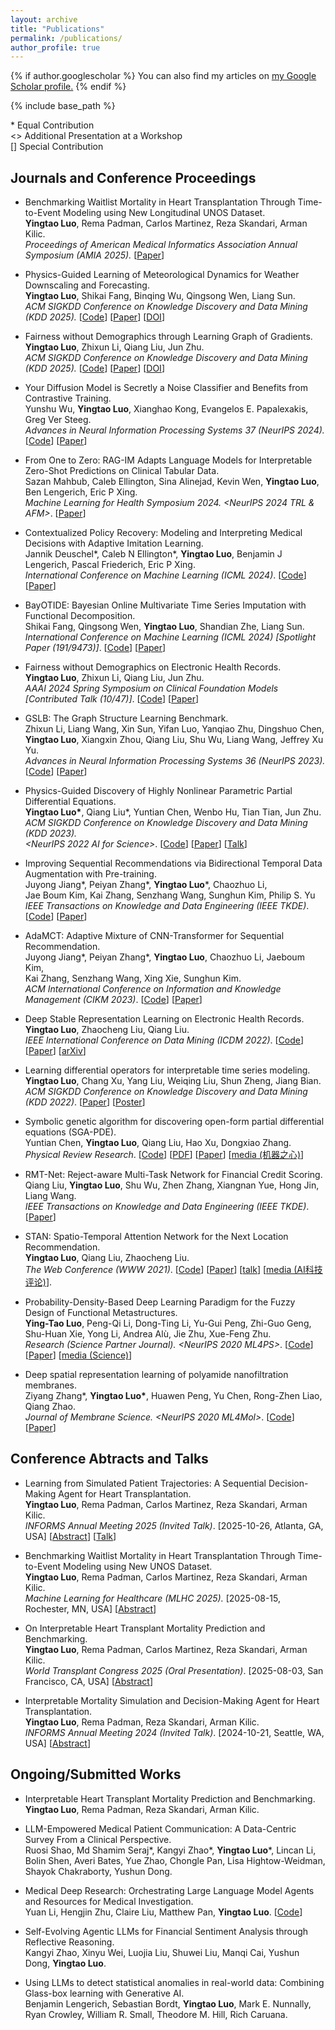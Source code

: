 ```yaml
---
layout: archive
title: "Publications"
permalink: /publications/
author_profile: true
---
```


{% if author.googlescholar %}
  You can also find my articles on <u><a href="{{author.googlescholar}}">my Google Scholar profile</a>.</u>
{% endif %}

{% include base_path %}

\* Equal Contribution  
<> Additional Presentation at a Workshop  
[] Special Contribution  

## Journals and Conference Proceedings
* Benchmarking Waitlist Mortality in Heart Transplantation Through Time-to-Event Modeling using New Longitudinal UNOS Dataset.  
__Yingtao Luo__, Rema Padman, Carlos Martinez, Reza Skandari, Arman Kilic.   
*Proceedings of American Medical Informatics Association Annual Symposium (AMIA 2025).*  [[Paper](https://arxiv.org/pdf/2507.07339)]

* Physics-Guided Learning of Meteorological Dynamics for Weather Downscaling and Forecasting.  
__Yingtao Luo__, Shikai Fang, Binqing Wu, Qingsong Wen, Liang Sun.  
*ACM SIGKDD Conference on Knowledge Discovery and Data Mining (KDD 2025).*  [[Code](https://github.com/yingtaoluo/PhyDL-NWP)] [[Paper](https://arxiv.org/pdf/2505.14555)] [[DOI](https://doi.org/10.1145/3711896.3737081)] 

* Fairness without Demographics through Learning Graph of Gradients.  
__Yingtao Luo__, Zhixun Li, Qiang Liu, Jun Zhu.  
*ACM SIGKDD Conference on Knowledge Discovery and Data Mining (KDD 2025).*  [[Code](https://github.com/yingtaoluo/Graph-of-Gradient/)] [[Paper](https://arxiv.org/pdf/2412.03706)] [[DOI](https://doi.org/10.1145/3690624.3709160)]

* Your Diffusion Model is Secretly a Noise Classifier and Benefits from Contrastive Training.  
Yunshu Wu, __Yingtao Luo__, Xianghao Kong, Evangelos E. Papalexakis, Greg Ver Steeg.  
*Advances in Neural Information Processing Systems 37 (NeurIPS 2024).* [[Code](https://github.com/yunshuwu/ContrastiveDiffusionLoss)] [[Paper](https://openreview.net/forum?id=RE7wPI4vfT)]

* From One to Zero: RAG-IM Adapts Language Models for Interpretable Zero-Shot Predictions on Clinical Tabular Data.  
Sazan Mahbub, Caleb Ellington, Sina Alinejad, Kevin Wen, __Yingtao Luo__, Ben Lengerich, Eric P Xing.  
*Machine Learning for Health Symposium 2024. <NeurIPS 2024 TRL & AFM>*. [[Paper](https://openreview.net/forum?id=BnKvIn8JKl)]

* Contextualized Policy Recovery: Modeling and Interpreting Medical Decisions with Adaptive Imitation Learning.  
Jannik Deuschel\*, Caleb N Ellington\*, __Yingtao Luo__, Benjamin J Lengerich, Pascal Friederich, Eric P Xing.  
*International Conference on Machine Learning (ICML 2024)*. [[Code](https://github.com/JADEUSC/contextualized_policy_recovery)] [[Paper](https://openreview.net/forum?id=YEQM0asWCH)] 

* BayOTIDE: Bayesian Online Multivariate Time Series Imputation with Functional Decomposition.  
Shikai Fang, Qingsong Wen, __Yingtao Luo__, Shandian Zhe, Liang Sun.  
*International Conference on Machine Learning (ICML 2024) [Spotlight Paper (191/9473)]*. [[Code](https://github.com/xuangu-fang/BayOTIDE)] [[Paper](https://openreview.net/forum?id=aGBpiEcB8z)]

* Fairness without Demographics on Electronic Health Records.  
__Yingtao Luo__, Zhixun Li, Qiang Liu, Jun Zhu.  
*AAAI 2024 Spring Symposium on Clinical Foundation Models [Contributed Talk (10/47)]*. [[Code](https://github.com/yingtaoluo/Graph-of-Gradient/)] [[Paper](https://openreview.net/forum?id=5NJp8WZ0Dn)]

* GSLB: The Graph Structure Learning Benchmark.  
Zhixun Li, Liang Wang, Xin Sun, Yifan Luo, Yanqiao Zhu, Dingshuo Chen,  
__Yingtao Luo__, Xiangxin Zhou, Qiang Liu, Shu Wu, Liang Wang, Jeffrey Xu Yu.  
*Advances in Neural Information Processing Systems 36 (NeurIPS 2023).* [[Code](https://github.com/GSL-Benchmark/GSLB)] [[Paper](https://proceedings.neurips.cc/paper_files/paper/2023/file/60bc87f3cf5257579435d92ec12c761b-Paper-Datasets_and_Benchmarks.pdf)]
  
* Physics-Guided Discovery of Highly Nonlinear Parametric Partial Differential Equations.  
__Yingtao Luo\*__, Qiang Liu\*, Yuntian Chen, Wenbo Hu, Tian Tian, Jun Zhu.  
*ACM SIGKDD Conference on Knowledge Discovery and Data Mining (KDD 2023).*  
*<NeurIPS 2022 AI for Science>*. [[Code](https://github.com/yingtaoluo/Highly-Nonlinear-PDE-Discovery)] [[Paper](https://doi.org/10.1145/3580305.3599466)] [[Talk](https://dl.acm.org/doi/10.1145/3580305.3599466#)]

* Improving Sequential Recommendations via Bidirectional Temporal Data Augmentation with Pre-training.  
Juyong Jiang\*, Peiyan Zhang\*, __Yingtao Luo__\*, Chaozhuo Li,  
Jae Boum Kim, Kai Zhang, Senzhang Wang, Sunghun Kim, Philip S. Yu  
*IEEE Transactions on Knowledge and Data Engineering (IEEE TKDE)*. [[Code](https://github.com/juyongjiang/BARec)] [[Paper](https://doi.org/10.1109/TKDE.2025.3546035)] 

* AdaMCT: Adaptive Mixture of CNN-Transformer for Sequential Recommendation.  
Juyong Jiang*, Peiyan Zhang*, __Yingtao Luo__, Chaozhuo Li, Jaeboum Kim,  
Kai Zhang, Senzhang Wang, Xing Xie, Sunghun Kim.  
*ACM International Conference on Information and Knowledge Management (CIKM 2023)*. [[Code](https://github.com/juyongjiang/AdaMCT)]  [[Paper](https://doi.org/10.1145/3583780.3614773)]

* Deep Stable Representation Learning on Electronic Health Records.  
__Yingtao Luo__, Zhaocheng Liu, Qiang Liu.  
*IEEE International Conference on Data Mining (ICDM 2022)*. [[Code](https://github.com/yingtaoluo/Causal-Healthcare-Emebedding)] [[Paper](https://doi.org/10.1109/ICDM54844.2022.00134)]  [[arXiv](https://arxiv.org/abs/2209.01321)]  

* Learning differential operators for interpretable time series modeling.  
__Yingtao Luo__, Chang Xu, Yang Liu, Weiqing Liu, Shun Zheng, Jiang Bian.  
*ACM SIGKDD Conference on Knowledge Discovery and Data Mining (KDD 2022)*.  [[Paper](https://doi.org/10.1145/3534678.3539245)] [[Poster](https://github.com/yingtaoluo/yingtaoluo.github.io/blob/master/_publications/LDO_poster.pdf)]  

* Symbolic genetic algorithm for discovering open-form partial differential equations (SGA-PDE).  
Yuntian Chen, __Yingtao Luo__, Qiang Liu, Hao Xu, Dongxiao Zhang.  
*Physical Review Research*. [[Code](https://github.com/YuntianChen/SGA-PDE)]  [[PDF](https://journals.aps.org/prresearch/pdf/10.1103/PhysRevResearch.4.023174)]  [[Paper](https://doi.org/10.1103/PhysRevResearch.4.023174)] [[media (机器之心)](https://mp.weixin.qq.com/s?__biz=MzA3MzI4MjgzMw==&mid=2650848139&idx=4&sn=2e5b6578eba657f34871dcf365a288a4&chksm=84e57ff5b392f6e3cbc91fe49d3947824ac7b4d9c7221b9b84ce51a8f0effb1541f35b971145&mpshare=1&scene=24&srcid=0613OlNUYpsdL23cCoDUQxh6&sharer_sharetime=1655123628611&sharer_shareid=4dd9eb6cb1a869d65c4c84d36c4c5186&ascene=14&devicetype=android-29&version=28002357&nettype=WIFI&abtest_cookie=AAACAA%3D%3D&lang=en&countrycode=US&exportkey=n_ChQIAhIQwQYwfEQItITx%2FvrRWt15ZRLsAQIE97dBBAEAAAAAACsoDa14%2FLUAAAAOpnltbLcz9gKNyK89dVj0fO6UJZ5qnYFTkrzP0tVYmAMW6LbRvvfxjyo%2B%2BDMeVLJSoW1IncmlvSQIKJ7ngkmunbNHHExYpF47aOAvaLcmU37ulrLHVWTXFurV2KuNpAk3X1bpuSMjLwZ3Nfx5vhvJcrBGqTrwZTbsQRYaRafsl6qMLkESb3ekh4vmA2YhUACsCYqYEFel8KffkfV89Uk0K866pKlr3Txb7pOXpxmsdk%2Fkom0kVcSIX2ZW3M6iI89Zgq%2B1QjL%2BiT158XMEscaQ7ZiiRS0h&pass_ticket=6vQfl0nMeqC98Hvn2lWXEeWolWrKumwWtUR1leSCwl4Wh2bfNhY3Hr529eahds%2FQVVl%2B0UVQNIXfVMHeodCU1Q%3D%3D&wx_header=3)]

* RMT-Net: Reject-aware Multi-Task Network for Financial Credit Scoring.  
Qiang Liu, __Yingtao Luo__, Shu Wu, Zhen Zhang, Xiangnan Yue, Hong Jin, Liang Wang.  
*IEEE Transactions on Knowledge and Data Engineering (IEEE TKDE)*. [[Paper](https://doi.org/10.1109/TKDE.2022.3179025)] 

* STAN: Spatio-Temporal Attention Network for the Next Location Recommendation.  
__Yingtao Luo__, Qiang Liu, Zhaocheng Liu.  
*The Web Conference (WWW 2021)*. [[Code](https://github.com/yingtaoluo/Spatial-Temporal-Attention-Network-for-POI-Recommendation)] [[Paper](https://doi.org/10.1145/3442381.3449998)] [[talk](https://www.youtube.com/watch?v=ajNzESvOvzs)] [[media (AI科技评论)](https://mp.weixin.qq.com/s/4WQtyvl5Mh9VdLQ8fCCsxg)].

* Probability-Density-Based Deep Learning Paradigm for the Fuzzy Design of Functional Metastructures.  
__Ying-Tao Luo__, Peng-Qi Li, Dong-Ting Li, Yu-Gui Peng, Zhi-Guo Geng,  
Shu-Huan Xie, Yong Li, Andrea Alù, Jie Zhu, Xue-Feng Zhu.  
*Research (Science Partner Journal). <NeurIPS 2020 ML4PS>*. [[Code](http://github.com/yingtaoluo/Probabilistic-density-network)]  [[Paper](https://doi.org/10.34133/2020/8757403)]  [[media (Science)](https://mp.weixin.qq.com/s/8nG3hjKBqzqBrquqL-lhbA)]
  
* Deep spatial representation learning of polyamide nanofiltration membranes.  
Ziyang Zhang\*, __Yingtao Luo\*__, Huawen Peng, Yu Chen, Rong-Zhen Liao, Qiang Zhao.  
*Journal of Membrane Science. <NeurIPS 2020 ML4Mol>*. [[Code](https://github.com/yingtaoluo/Nanofiltration-Membrane-Deep-Learning)]  [[Paper](https://doi.org/10.1016/j.memsci.2020.118910)]

## Conference Abtracts and Talks
* Learning from Simulated Patient Trajectories: A Sequential Decision-Making Agent for Heart Transplantation.  
__Yingtao Luo__, Rema Padman, Carlos Martinez, Reza Skandari, Arman Kilic.  
*INFORMS Annual Meeting 2025 (Invited Talk)*. [2025-10-26, Atlanta, GA, USA] [[Abstract](https://github.com/yingtaoluo/yingtaoluo.github.io/blob/master/_publications/INFORMS2025.pdf)] [[Talk](https://github.com/yingtaoluo/yingtaoluo.github.io/edit/master/_talks/talk-3.md)]

* Benchmarking Waitlist Mortality in Heart Transplantation Through Time-to-Event Modeling using New UNOS Dataset.  
__Yingtao Luo__, Rema Padman, Carlos Martinez, Reza Skandari, Arman Kilic.   
*Machine Learning for Healthcare (MLHC 2025).* [2025-08-15, Rochester, MN, USA] [[Abstract](https://github.com/yingtaoluo/yingtaoluo.github.io/blob/master/_publications/MLHC2025.pdf)]

* On Interpretable Heart Transplant Mortality Prediction and Benchmarking.  
__Yingtao Luo__, Rema Padman, Carlos Martinez, Reza Skandari, Arman Kilic.  
*World Transplant Congress 2025 (Oral Presentation)*. [2025-08-03, San Francisco, CA, USA] [[Abstract](https://github.com/yingtaoluo/yingtaoluo.github.io/blob/master/_publications/WTC2025.pdf)]

* Interpretable Mortality Simulation and Decision-Making Agent for Heart Transplantation.  
__Yingtao Luo__, Rema Padman, Reza Skandari, Arman Kilic.  
*INFORMS Annual Meeting 2024 (Invited Talk)*. [2024-10-21, Seattle, WA, USA] [[Abstract](https://github.com/yingtaoluo/yingtaoluo.github.io/blob/master/_publications/INFORMS2024.pdf)]

## Ongoing/Submitted Works
* Interpretable Heart Transplant Mortality Prediction and Benchmarking.  
__Yingtao Luo__, Rema Padman, Reza Skandari, Arman Kilic.   

* LLM-Empowered Medical Patient Communication: A Data-Centric Survey From a Clinical Perspective.  
Ruosi Shao, Md Shamim Seraj*, Kangyi Zhao*, __Yingtao Luo__*, Lincan Li, Bolin Shen, Averi Bates, Yue Zhao, Chongle Pan, Lisa Hightow-Weidman, Shayok Chakraborty, Yushun Dong.

* Medical Deep Research: Orchestrating Large Language Model Agents and Resources for Medical Investigation.  
Yuan Li, Hengjin Zhu, Claire Liu, Matthew Pan, __Yingtao Luo__.
[[Code](https://github.com/realYuanLi/meddr)]

* Self-Evolving Agentic LLMs for Financial Sentiment Analysis through Reflective Reasoning.  
Kangyi Zhao, Xinyu Wei, Luojia Liu, Shuwei Liu, Manqi Cai, Yushun Dong, __Yingtao Luo__.   

* Using LLMs to detect statistical anomalies in real-world data: Combining Glass-box learning with Generative AI.  
Benjamin Lengerich, Sebastian Bordt, __Yingtao Luo__, Mark E. Nunnally, Ryan Crowley, William R. Small, Theodore M. Hill, Rich Caruana.  

